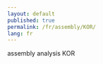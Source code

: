 ```yaml
---
layout: default
published: true
permalink: /fr/assembly/KOR/
lang: fr
---
```


assembly analysis KOR

